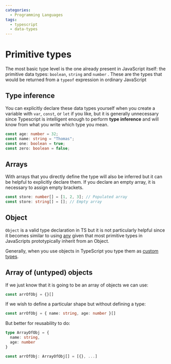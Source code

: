 ```yaml
---
categories:
  - Programming Languages
tags:
  - typescript
  - data-types
---
```


# Primitive types

The most basic type level is the one already present in JavaScript itself: the
primitive data types: `boolean`, `string` and `number` . These are the types
that would be returned from a `typeof` expression in ordinary JavaScript

## Type inference

You can explicitly declare these data types yourself when you create a variable
with `var`, `const`, or `let` if you like, but it is generally unnecessary since
Typescript is intelligent enough to perform **type inference** and will know
from what you write which type you mean.

```ts
const age: number = 32;
const name: string = "Thomas";
const one: boolean = true;
const zero: boolean = false;
```

## Arrays

With arrays that you directly define the type will also be inferred but it can
be helpful to explicitly declare them. If you declare an empty array, it is
necessary to assign empty brackets.

```ts
const store: number[] = [1, 2, 3]; // Populated array
const store: string[] = []; // Empty array
```

## Object

`Object` is a valid type declaration in TS but it is not particularly helpful
since it becomes similar to using [any](./Any.md) given that most primitive
types in JavaScripts prototypically inherit from an Object.

Generally, when you use objects in TypeScript you type them as
[custom types](./Custom_types.md).

## Array of (untyped) objects

If we just know that it is going to be an array of objects we can use:

```ts
const arrOfObj = {}[]
```

If we wish to define a particular shape but without defining a type:

```ts
const arrOfObj = { name: string, age: number }[]
```

But better for reusability to do:

```ts
type ArrayOfObj = {
  name: string,
  age: number
}

const arrOfObj: ArrayOfObj[] = [{}, ...]

```
